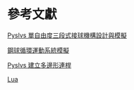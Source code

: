 參考文獻
===

[Pyslvs 單自由度三段式接球機構設計與模擬]

[Pyslvs 單自由度三段式接球機構設計與模擬]:https://www.youtube.com/watch?v=YOnLdzrLivM&feature=youtu.be

[鋼球循環運動系統模擬]

[鋼球循環運動系統模擬]:https://www.youtube.com/watch?v=ZAGrFV1jCdk&feature=youtu.be

[Pyslvs 建立多邊形連桿]

[Pyslvs 建立多邊形連桿]:https://www.youtube.com/watch?v=QTGmNSElq0I&feature=youtu.be

[Lua]

[Lua]:https://www.tutorialspoint.com/lua/lua_overview.htm








